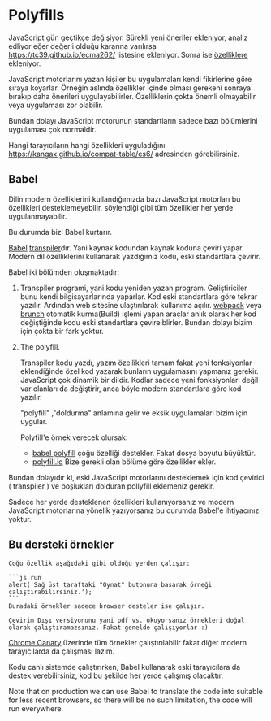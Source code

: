 
# Polyfills

JavaScript gün geçtikçe değişiyor. Sürekli yeni öneriler ekleniyor, analiz edliyor eğer değerli olduğu kararına varılırsa <https://tc39.github.io/ecma262/> listesine ekleniyor. Sonra ise [özelliklere](http://www.ecma-international.org/publications/standards/Ecma-262.htm) ekleniyor.

JavaScript motorlarını yazan kişiler bu uygulamaları kendi fikirlerine göre sıraya koyarlar. Örneğin aslında özellikler içinde olması gerekeni sonraya bırakıp daha önerileri uygulayabilirler. Özelliklerin çokta önemli olmayabilir veya uygulaması zor olabilir.

Bundan dolayı JavaScript motorunun standartların sadece bazı bölümlerini uygulaması çok normaldir.

Hangi tarayıcıların hangi özellikleri uyguladığını <https://kangax.github.io/compat-table/es6/> adresinden görebilirsiniz.

## Babel

Dilin modern özelliklerini kullandığımızda bazı JavaScript motorları bu özellikleri desteklemeyebilir, söylendiği gibi tüm özellikler her yerde uygulanmayabilir.

Bu durumda bizi Babel kurtarır.


[Babel](https://babeljs.io)  [transpiler](https://en.wikipedia.org/wiki/Source-to-source_compiler)dır. Yani kaynak kodundan kaynak koduna çeviri yapar. Modern dil özelliklerini kullanarak yazdığımız kodu, eski standartlara çevirir.

Babel iki bölümden oluşmaktadır:

1. Transpiler programi, yani kodu yeniden yazan program. Geliştiriciler bunu kendi bilgisayarlarında yaparlar. Kod eski standartlara göre tekrar yazılır. Ardından web sitesine ulaştırılarak kullanıma açılır. [webpack](http://webpack.github.io/) veya [brunch](http://brunch.io/) otomatik kurma(Build) işlemi yapan araçlar anlık olarak her kod değiştiğinde kodu eski standartlara çevireiblirler. Bundan dolayı bizim için çokta bir fark yoktur.

2. The polyfill.

    Transpiler kodu yazdı, yazım özellikleri tamam fakat yeni fonksiyonlar eklendiğinde özel kod yazarak bunların uygulamasını yapmanız gerekir. JavaScript çok dinamik bir dildir. Kodlar sadece yeni fonksiyonları değil var olanları da değiştirir, anca böyle modern standartlara göre kod yazılır.

    "polyfill" ,"doldurma" anlamına gelir ve eksik uygulamaları bizim için uygular.

    Polyfill'e örnek verecek olursak:
    - [babel polyfill](https://babeljs.io/docs/usage/polyfill/) çoğu özelliği destekler. Fakat dosya boyutu büyüktür.
    - [polyfill.io](http://polyfill.io) Bize gerekli olan bölüme göre özellikler ekler.

Bundan dolayıdır ki, eski JavaScript motorlarını desteklemek için kod çevirici ( transpiler ) ve boşlukları dolduran pollyfill eklemeniz gerekir.

Sadece her yerde desteklenen özellikleri kullanıyorsanız ve modern JavaScript motorlarına yönelik yazıyorsanız bu durumda Babel'e ihtiyacınız yoktur.

## Bu dersteki örnekler


````Çevirim İçi
Çoğu özellik aşağıdaki gibi olduğu yerden çalışır:

```js run
alert('Sağ üst taraftaki "Oynat" butonuna basarak örneği çalıştırabilirsiniz.');
```
Buradaki örnekler sadece browser desteler ise çalışır.
````

```Çevirim Dışı
Çevirim Dışı versiyonunu yani pdf vs. okuyorsanız örnekleri doğal olarak çalıştıramazsınız. Fakat genelde çalışıyorlar :)
```

[Chrome Canary](https://www.google.com/chrome/browser/canary.html) üzerinde tüm örnekler çalıştırılabilir fakat diğer modern tarayıcılarda da çalışması lazım.

Kodu canlı sistemde çalıştırırken, Babel kullanarak eski tarayıcılara da destek verebilirsiniz, kod bu şekilde her yerde çalışmış olacaktır.

Note that on production we can use Babel to translate the code into suitable for less recent browsers, so there will be no such limitation, the code will run everywhere.

